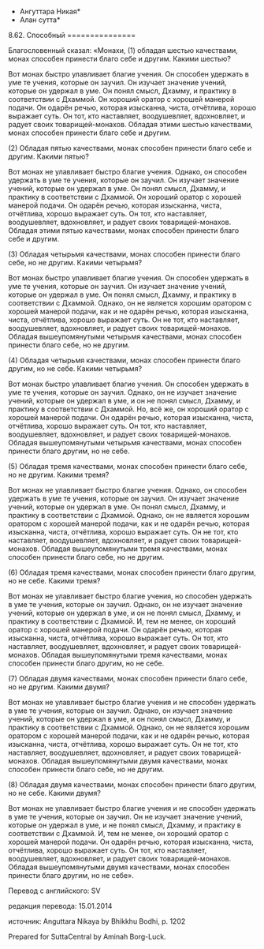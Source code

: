 * Ангуттара Никая*
* Алан сутта*

8\.62\. Способный
\=\=\=\=\=\=\=\=\=\=\=\=\=\=\=

Благословенный сказал: «Монахи, \(1\) обладая шестью качествами, монах способен принести благо себе и другим\. Какими шестью?

Вот монах быстро улавливает благие учения\. Он способен удержать в уме те учения, которые он заучил\. Он изучает значение учений, которые он удержал в уме\. Он понял смысл, Дхамму, и практику в соответствии с Дхаммой\. Он хороший оратор с хорошей манерой подачи\. Он одарён речью, которая изысканна, чиста, отчётлива, хорошо выражает суть\. Он тот, кто наставляет, воодушевляет, вдохновляет, и радует своих товарищей\-монахов\. Обладая этими шестью качествами, монах способен принести благо себе и другим\.

\(2\) Обладая пятью качествами, монах способен принести благо себе и другим\. Какими пятью?

Вот монах не улавливает быстро благие учения\. Однако, он способен удержать в уме те учения, которые он заучил\. Он изучает значение учений, которые он удержал в уме\. Он понял смысл, Дхамму, и практику в соответствии с Дхаммой\. Он хороший оратор с хорошей манерой подачи\. Он одарён речью, которая изысканна, чиста, отчётлива, хорошо выражает суть\. Он тот, кто наставляет, воодушевляет, вдохновляет, и радует своих товарищей\-монахов\. Обладая этими пятью качествами, монах способен принести благо себе и другим\.

\(3\) Обладая четырьмя качествами, монах способен принести благо себе, но не другим\. Какими четырьмя?

Вот монах быстро улавливает благие учения\. Он способен удержать в уме те учения, которые он заучил\. Он изучает значение учений, которые он удержал в уме\. Он понял смысл, Дхамму, и практику в соответствии с Дхаммой\. Однако, он не является хорошим оратором с хорошей манерой подачи, как и не одарён речью, которая изысканна, чиста, отчётлива, хорошо выражает суть\. Он не тот, кто наставляет, воодушевляет, вдохновляет, и радует своих товарищей\-монахов\. Обладая вышеупомянутыми четырьмя качествами, монах способен принести благо себе, но не другим\.

\(4\) Обладая четырьмя качествами, монах способен принести благо другим, но не себе\. Какими четырьмя?

Вот монах быстро улавливает благие учения\. Он способен удержать в уме те учения, которые он заучил\. Однако, он не изучает значение учений, которые он удержал в уме, и он не понял смысл, Дхамму, и практику в соответствии с Дхаммой\. Но, всё же, он хороший оратор с хорошей манерой подачи\. Он одарён речью, которая изысканна, чиста, отчётлива, хорошо выражает суть\. Он тот, кто наставляет, воодушевляет, вдохновляет, и радует своих товарищей\-монахов\. Обладая вышеупомянутыми четырьмя качествами, монах способен принести благо другим, но не себе\.

\(5\) Обладая тремя качествами, монах способен принести благо себе, но не другим\. Какими тремя?

Вот монах не улавливает быстро благие учения\. Однако, он способен удержать в уме те учения, которые он заучил\. Он изучает значение учений, которые он удержал в уме\. Он понял смысл, Дхамму, и практику в соответствии с Дхаммой\. Однако, он не является хорошим оратором с хорошей манерой подачи, как и не одарён речью, которая изысканна, чиста, отчётлива, хорошо выражает суть\. Он не тот, кто наставляет, воодушевляет, вдохновляет, и радует своих товарищей\-монахов\. Обладая вышеупомянутыми тремя качествами, монах способен принести благо себе, но не другим\.

\(6\) Обладая тремя качествами, монах способен принести благо другим, но не себе\. Какими тремя?

Вот монах не улавливает быстро благие учения, но способен удержать в уме те учения, которые он заучил\. Однако, он не изучает значение учений, которые он удержал в уме, и он не понял смысл, Дхамму, и практику в соответствии с Дхаммой\. И, тем не менее, он хороший оратор с хорошей манерой подачи\. Он одарён речью, которая изысканна, чиста, отчётлива, хорошо выражает суть\. Он тот, кто наставляет, воодушевляет, вдохновляет, и радует своих товарищей\-монахов\. Обладая вышеупомянутыми тремя качествами, монах способен принести благо другим, но не себе\.

\(7\) Обладая двумя качествами, монах способен принести благо себе, но не другим\. Какими двумя?

Вот монах не улавливает быстро благие учения и не способен удержать в уме те учения, которые он заучил\. Однако, он изучает значение учений, которые он удержал в уме, и он понял смысл, Дхамму, и практику в соответствии с Дхаммой\. Однако, он не является хорошим оратором с хорошей манерой подачи, как и не одарён речью, которая изысканна, чиста, отчётлива, хорошо выражает суть\. Он не тот, кто наставляет, воодушевляет, вдохновляет, и радует своих товарищей\-монахов\. Обладая вышеупомянутыми двумя качествами, монах способен принести благо себе, но не другим\.

\(8\) Обладая двумя качествами, монах способен принести благо другим, но не себе\. Какими двумя?

Вот монах не улавливает быстро благие учения и не способен удержать в уме те учения, которые он заучил\. Он не изучает значение учений, которые он удержал в уме, и не понял смысл, Дхамму, и практику в соответствии с Дхаммой\. И, тем не менее, он хороший оратор с хорошей манерой подачи\. Он одарён речью, которая изысканна, чиста, отчётлива, хорошо выражает суть\. Он тот, кто наставляет, воодушевляет, вдохновляет, и радует своих товарищей\-монахов\. Обладая вышеупомянутыми двумя качествами, монах способен принести благо другим, но не себе»\.

Перевод с английского: SV

редакция перевода: 15\.01\.2014

источник: Anguttara Nikaya by Bhikkhu Bodhi, p\. 1202

Prepared for SuttaCentral by Aminah Borg\-Luck\.